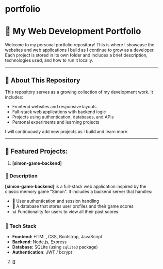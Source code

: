 # portfolio

# 💼 My Web Development Portfolio

Welcome to my personal portfolio repository! 
This is where I showcase the websites and web applications I build as I continue to grow as a developer. 
Each project is stored in its own folder and includes a brief description, technologies used, and how to run it locally.

---

## 📌 About This Repository

This repository serves as a growing collection of my development work. It includes:

- Frontend websites and responsive layouts
- Full-stack web applications with backend logic
- Projects using authentication, databases, and APIs
- Personal experiments and learning projects

I will continuously add new projects as I build and learn more.

---

## 🚀 Featured Projects:

1. **[simon-game-backend]**

### 🔹 Description

**[simon-game-backend]** is a full-stack web application inspired by the classic memory game "Simon". 
It includes a backend server that handles:

- 🔐 User authentication and session handling
- 💾 A database that stores user profiles and their game scores
- 📊 Functionality for users to view all their past scores

### 🔧 Tech Stack

- **Frontend:** HTML, CSS, Bootstrap, JavaScript
- **Backend:** Node.js, Express
- **Database:** SQLite (using `sqlite3` package)
- **Authentication:** JWT / bcrypt

2. **[]**
